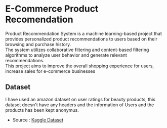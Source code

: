 # E-Commerce Product Recomendation

Product Recommendation System is a machine learning-based project that provides personalized product recommendations to users based on their browsing and purchase history. <br>
The system utilizes collaborative filtering and content-based filtering algorithms to analyze user behavior and generate relevant recommendations. <br>
This project aims to improve the overall shopping experience for users, increase sales for e-commerce businesses

## Dataset
I have used an amazon dataset on user ratings for beauty products, this dataset doesn't have any headers and the information of Users and the products has been kept anonymus.
- Source : [Kaggle Dataset](https://www.kaggle.com/datasets/skillsmuggler/amazon-ratings)
